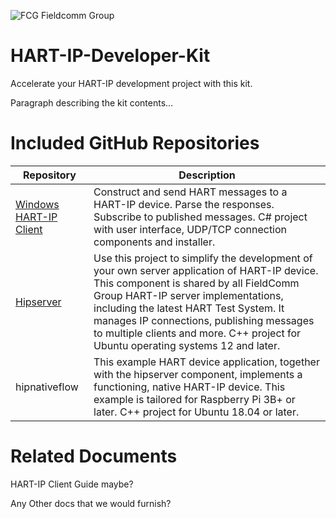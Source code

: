 ![FCG](https://avatars0.githubusercontent.com/u/26013747?s=100&v=4) Fieldcomm Group


HART-IP-Developer-Kit
=====================
Accelerate your HART-IP development project with this kit.

Paragraph describing the kit contents…

Included GitHub Repositories
============================

| **Repository**                                                                  | **Description**                                                                                                                                                                                                                                                                                                                                           |
|---------------------------------------------------------------------------------|-----------------------------------------------------------------------------------------------------------------------------------------------------------------------------------------------------------------------------------------------------------------------------------------------------------------------------------------------------------|
| [Windows HART-IP Client](https://github.com/FieldCommGroup/WindowsHartIpClient) | Construct and send HART messages to a HART-IP device. Parse the responses. Subscribe to published messages. C\# project with user interface, UDP/TCP connection components and installer.                                                                                                                                                                 |
| [Hipserver](https://github.com/FieldCommGroup/hipserver)                        | Use this project to simplify the development of your own server application of HART-IP device. This component is shared by all FieldComm Group HART-IP server implementations, including the latest HART Test System. It manages IP connections, publishing messages to multiple clients and more. C++ project for Ubuntu operating systems 12 and later. |
| hipnativeflow                                                                   | This example HART device application, together with the hipserver component, implements a functioning, native HART-IP device. This example is tailored for Raspberry Pi 3B+ or later. C++ project for Ubuntu 18.04 or later.                                                                                                                              |

Related Documents
=================

HART-IP Client Guide maybe?

Any Other docs that we would furnish?
